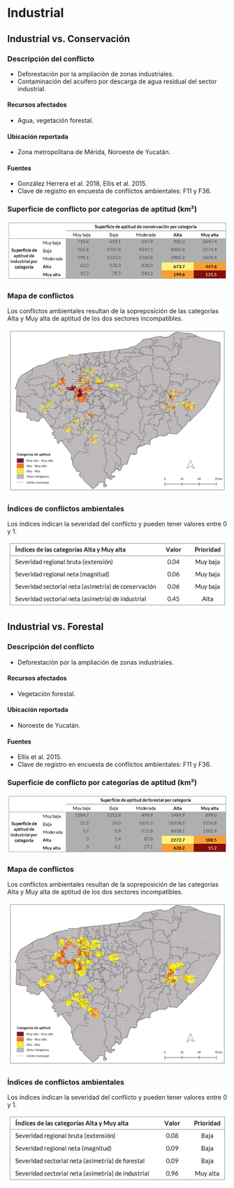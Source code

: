 # Industrial


## Industrial **vs.** Conservación


### Descripción del conflicto

- Deforestación por la ampliación de zonas industriales.
- Contaminación del acuífero por descarga de agua residual del sector industrial.


#### Recursos afectados

* Agua, vegetación forestal.


#### Ubicación reportada

- Zona metropolitana de Mérida, Noroeste de Yucatán.


#### Fuentes

- González Herrera et al. 2018, Ellis et al. 2015.
- Clave de registro en encuesta de conflictos ambientales: F11 y F36.


### Superficie de conflicto por categorías de aptitud (km²)

![](./recursos/conflictos/fi_industrial_conservacion_extension.png)

<div style="page-break-after: always;"></div>

### Mapa de conflictos

Los conflictos ambientales resultan de la sopreposición de las categorías Alta y Muy alta de aptitud de los dos sectores incompatibles.

![](./recursos/conflictos/mapa_industrial_eq_cruza_conservacion_eq.png)


### Índices de conflictos ambientales

Los índices indican la severidad del conflicto y pueden tener valores entre 0 y 1.

![](./recursos/conflictos/fi_industrial_conservacion_indices.png)



## Industrial **vs.** Forestal


### Descripción del conflicto

- Deforestación por la ampliación de zonas industriales.


#### Recursos afectados

* Vegetación forestal.


#### Ubicación reportada

- Noroeste de Yucatán.


#### Fuentes

- Ellis et al. 2015.
- Clave de registro en encuesta de conflictos ambientales: F11 y F36.


### Superficie de conflicto por categorías de aptitud (km²)

![](./recursos/conflictos/fi_industrial_forestal_extension.png)

<div style="page-break-after: always;"></div>

### Mapa de conflictos

Los conflictos ambientales resultan de la sopreposición de las categorías Alta y Muy alta de aptitud de los dos sectores incompatibles.

![](./recursos/conflictos/mapa_industrial_eq_cruza_forestal_eq.png)


### Índices de conflictos ambientales

Los índices indican la severidad del conflicto y pueden tener valores entre 0 y 1.

![](./recursos/conflictos/fi_industrial_forestal_indices.png)
